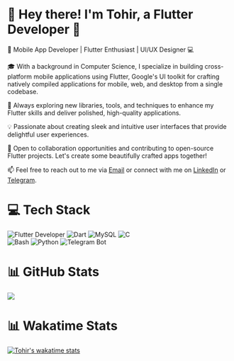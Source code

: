 # 👋 Hey there! I'm Tohir, a Flutter Developer 🚀

📱 Mobile App Developer | Flutter Enthusiast | UI/UX Designer 💻

🎓 With a background in Computer Science, I specialize in building cross-platform mobile applications using Flutter, Google's UI toolkit for crafting natively compiled applications for mobile, web, and desktop from a single codebase.

🌱 Always exploring new libraries, tools, and techniques to enhance my Flutter skills and deliver polished, high-quality applications.

💡 Passionate about creating sleek and intuitive user interfaces that provide delightful user experiences.

🤝 Open to collaboration opportunities and contributing to open-source Flutter projects. Let's create some beautifully crafted apps together!

📫 Feel free to reach out to me via [Email](st.coder2005@gmail.com) or connect with me on [LinkedIn](https://www.linkedin.com/in/toxir-saidazimov/) or [Telegram](https://t.me/Tox_Uzb).


# 💻 Tech Stack
![Flutter Developer](https://img.shields.io/badge/Flutter-%231572B6.svg?logo=flutter&logoColor=white&style=for-the-badge)
![Dart](https://img.shields.io/badge/Dart-%231572B6.svg?logo=dart&logoColor=white&style=for-the-badge)
![MySQL](https://img.shields.io/badge/MySQL-grey?logo=mysql&logoColor=blue&style=for-the-badge)
![C](https://img.shields.io/badge/c-%2300599C.svg?style=for-the-badge&logo=c&logoColor=white)<br/>
![Bash](https://img.shields.io/badge/Bash-grey?logo=gnu-bash&logoColor=white&style=for-the-badge)
![Python](https://img.shields.io/badge/python-3670A0?style=for-the-badge&logo=python&logoColor=ffdd54)
![Telegram Bot](https://img.shields.io/badge/Telegram-Bot-blue?logo=telegram&logoColor=blue&style=for-the-badge)



# 📊 GitHub Stats
![](https://github-readme-stats.vercel.app/api?username=SaidazimovToxir&show_icons=true&theme=transparent)</br>

# 📊 Wakatime Stats
[![Tohir's wakatime stats](https://github-readme-stats.vercel.app/api/wakatime?username=tohir&layout=compact&theme=react)](https://wakatime.com/@tohir)

